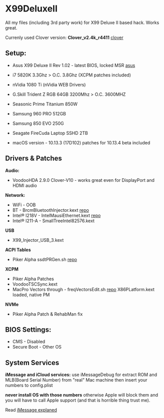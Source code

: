 # X99DeluxeII
All my files (including 3rd party work) for X99 Deluxe II based hack. Works great.

Currenly used Clover version: **Clover_v2.4k_r4411** [clover](https://sourceforge.net/projects/cloverefiboot/)

## **Setup:**
- Asus X99 Deluxe II Rev 1.02 - latest BIOS, locked MSR [asus](https://www.asus.com/us/Motherboards/X99-DELUXE-II/)
- i7 5820K 3.3Ghz > O.C. 3.8Ghz (XCPM patches included)
- nVidia 1080 Ti (nVidia WEB Drivers)
- G.Skill Trident Z RGB 64GB 3200Mhz > O.C. 3600MHZ
- Seasonic Prime Titanium 850W

- Samsung 960 PRO 512GB
- Samsung 850 EVO 250G
- Seagate FireCuda Laptop SSHD 2TB

- macOS version - 10.13.3 (17D102) patches for 10.13.4 beta included

## **Drivers & Patches**
**Audio:**
- VoodooHDA 2.9.0 Clover-V10 - works great even for DisplayPort and HDMI audio

**Network:**
- WiFi - OOB
- BT - BrcmBluetoothInjector.kext [repo](https://github.com/the-darkvoid/BrcmPatchRAM)
- Intel® I218V - IntelMausiEthernet.kext [repo](https://github.com/Mieze/IntelMausiEthernet)
- Intel® I211-A - SmallTreeIntel82576.kext

**USB**
- X99_Injector_USB_3.kext

**ACPI Tables**
- Piker Alpha ssdtPRGen.sh [repo](https://github.com/Piker-Alpha/ssdtPRGen.sh)

**XCPM**
- Piker Alpha Patches
- VoodooTSCSync.kext
- MacPro Vectors through - freqVectorsEdit.sh [repo](https://github.com/Piker-Alpha/freqVectorsEdit.sh)
X86PLatform.kext loaded, native PM

**NVMe**
- Piker Alpha Patch & RehabMan fix

## **BIOS Settings:**
- CMS - Disabled
- Secure Boot - Other OS

## **System Services**
**iMessage and iCloud services:**
use iMessageDebug for extract ROM and MLB(Board Serial Number) from
"real" Mac machine then insert your numbers to config.plist

**never install OS with those numbers** otherwise Apple will block them
and you will have to call Apple support (and that is horrible thing trust me).

Read [iMessage explaned](http://www.insanelymac.com/forum/topic/298027-guide-aio-guides-for-hackintosh/page-9#entry2060421)
